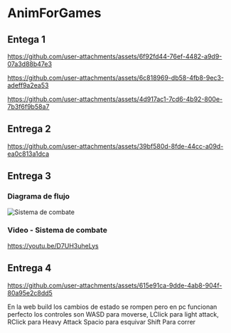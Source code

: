 # AnimForGames

## Entega 1
https://github.com/user-attachments/assets/6f92fd44-76ef-4482-a9d9-07a3d88b47e3

https://github.com/user-attachments/assets/6c818969-db58-4fb8-9ec3-adeff9a2ea53

https://github.com/user-attachments/assets/4d917ac1-7cd6-4b92-800e-7b3f6f9b58a7

## Entrega 2
https://github.com/user-attachments/assets/39bf580d-8fde-44cc-a09d-ea0c813a1dca

## Entrega 3
### Diagrama de flujo
![Sistema de combate](https://github.com/user-attachments/assets/76213200-45e3-4ba5-9a2d-a95697caabdc)

### Video - Sistema de combate
https://youtu.be/D7UH3uheLys

## Entrega 4
https://github.com/user-attachments/assets/615e91ca-9dde-4ab8-904f-80a95e2c8dd5

En la web build los cambios de estado se rompen pero en pc funcionan perfecto
los controles son WASD para moverse,
LClick para light attack, RClick para Heavy Attack
Spacio para esquivar 
Shift Para correr
